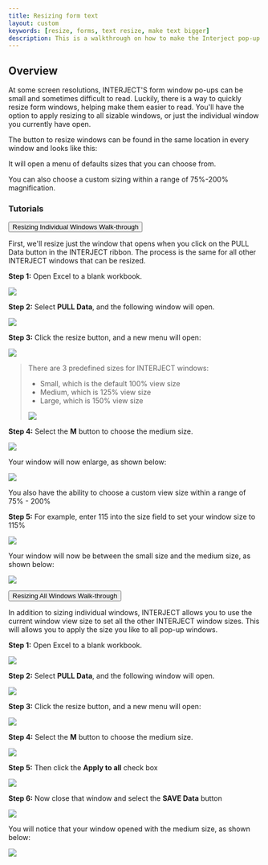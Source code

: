 ```yaml
---
title: Resizing form text
layout: custom
keywords: [resize, forms, text resize, make text bigger]
description: This is a walkthrough on how to make the Interject pop-up windows text larger
---
```


## Overview

At some screen resolutions, INTERJECT'S form window po-ups can be small and sometimes difficult to read. Luckily, there is a way to quickly resize form windows, helping make them easier to read. You'll have the option to apply resizing to all sizable windows, or just the individual window you currently have open.

The button to resize windows can be found in the same location in every window and looks like this:

It will open a menu of defaults sizes that you can choose from.

You can also choose a custom sizing within a range of 75%-200% magnification.

### Tutorials

<button class="collapsible">Resizing Individual Windows Walk-through</button>
<div markdown="1" class="panel">

First, we'll resize just the window that opens when you click on the PULL Data button in the INTERJECT ribbon. The process is the same for all other INTERJECT windows that can be resized. 

**Step 1:** Open Excel to a blank workbook.

![](/images/Resizing-Form-Windows/01.png)
<br>

**Step 2:** Select **PULL Data**, and the following window will open.

![](/images/Resizing-Form-Windows/02.png)
<br>

**Step 3:** Click the resize button, and a new menu will open:

![](/images/Resizing-Form-Windows/03.png)
<br>

> There are 3 predefined sizes for INTERJECT windows:
>
> * Small, which is the default 100% view size
> * Medium, which is 125% view size
> * Large, which is 150% view size
>
> ![](/images/Resizing-Form-Windows/04.png)
> <br>

**Step 4:** Select the **M** button to choose the medium size.

![](/images/Resizing-Form-Windows/05.png)
<br>

Your window will now enlarge, as shown below:

![](/images/Resizing-Form-Windows/06.png)
<br>

You also have the ability to choose a custom view size within a range of 75% - 200%

**Step 5:** For example, enter 115 into the size field to set your window size to 115%

![](/images/Resizing-Form-Windows/07.png)
<br>

Your window will now be between the small size and the medium size, as shown below:

![](/images/Resizing-Form-Windows/08.png)
<br>
</div>

<button class="collapsible">Resizing All Windows Walk-through</button>
<div markdown="1" class="panel">

In addition to sizing individual windows, INTERJECT allows you to use the current window view size to set all the other INTERJECT window sizes. This will allows you to apply the size you like to all pop-up windows.

**Step 1:** Open Excel to a blank workbook.

![](/images/Resizing-Form-Windows/01.png)
<br>

**Step 2:** Select **PULL Data**, and the following window will open.

![](/images/Resizing-Form-Windows/02.png)
<br>

**Step 3:** Click the resize button, and a new menu will open:

![](/images/Resizing-Form-Windows/03.png)
<br>

**Step 4:** Select the **M** button to choose the medium size.

![](/images/Resizing-Form-Windows/05.png)
<br>

**Step 5:** Then click the **Apply to all** check box

![](/images/Resizing-Form-Windows/09.png)
<br>

**Step 6:** Now close that window and select the **SAVE Data** button

![](/images/Resizing-Form-Windows/10.png)
<br>

You will notice that your window opened with the medium size, as shown below:

![](/images/Resizing-Form-Windows/11.png)
<br>
</div>